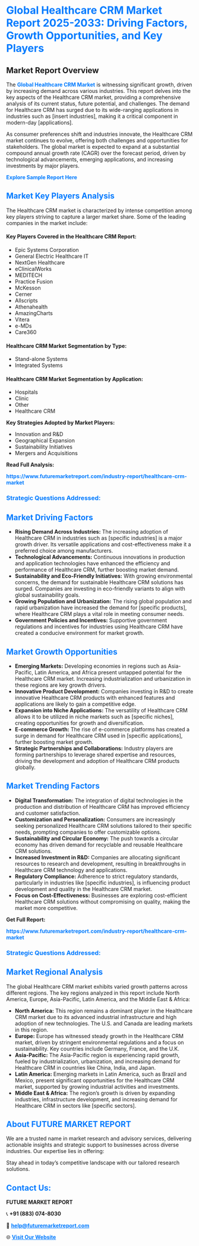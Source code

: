 <h1 style="color: #007BFF;">Global Healthcare CRM Market Report 2025-2033: Driving Factors, Growth Opportunities, and Key Players</h1>

<section id="overview">
<h2>Market Report Overview</h2>
<p>The <a href="https://www.futuremarketreport.com/industry-report/healthcare-crm-market" style="color: #007BFF; text-decoration: none;"><strong>Global Healthcare CRM Market</strong></a> is witnessing significant growth, driven by increasing demand across various industries. This report delves into the key aspects of the Healthcare CRM market, providing a comprehensive analysis of its current status, future potential, and challenges. The demand for Healthcare CRM has surged due to its wide-ranging applications in industries such as [insert industries], making it a critical component in modern-day [applications].</p>
<p>As consumer preferences shift and industries innovate, the Healthcare CRM market continues to evolve, offering both challenges and opportunities for stakeholders. The global market is expected to expand at a substantial compound annual growth rate (CAGR) over the forecast period, driven by technological advancements, emerging applications, and increasing investments by major players.</p>
</section>

<section id="overview">
<p><a href="https://www.futuremarketreport.com/request-sample/reportId=122685" style="color: #007BFF; text-decoration: none;"><strong>Explore Sample Report Here</strong></a></p>
</section>

<section id="key-players">
<h2 style="color: #007BFF;">Market Key Players Analysis</h2>
<p>The Healthcare CRM market is characterized by intense competition among key players striving to capture a larger market share. Some of the leading companies in the market include:</p>
<h4>Key Players Covered in the Healthcare CRM Report:</h4>
<ul><li>Epic Systems Corporation</li><li>General Electric Healthcare IT</li><li>NextGen Healthcare</li><li>eClinicalWorks</li><li>MEDITECH</li><li>Practice Fusion</li><li>McKesson</li><li>Cerner</li><li>Allscripts</li><li>Athenahealth</li><li>AmazingCharts</li><li>Vitera</li><li>e-MDs</li><li>Care360</li></ul>
<h4>Healthcare CRM Market Segmentation by Type:</h4>
<ul><li>Stand-alone Systems</li><li>Integrated Systems</li></ul>

<h4>Healthcare CRM Market Segmentation by Application:</h4>
<ul><li>Hospitals</li><li>Clinic</li><li>Other</li><li>Healthcare CRM</li></ul>
<p><strong>Key Strategies Adopted by Market Players:</strong></p>
<ul>
<li>Innovation and R&D</li>
<li>Geographical Expansion</li>
<li>Sustainability Initiatives</li>
<li>Mergers and Acquisitions</li>
</ul>
</section>

<section>
<p><strong>Read Full Analysis: </strong></p><a href="https://www.futuremarketreport.com/industry-report/healthcare-crm-market" style="color: #007BFF; text-decoration: none;"><strong>https://www.futuremarketreport.com/industry-report/healthcare-crm-market</strong></a>
<h3 style="color: #007BFF;">Strategic Questions Addressed:</h3>
</section>

<section id="driving-factors">
<h2 style="color: #007BFF;">Market Driving Factors</h2>
<ul>
<li><strong>Rising Demand Across Industries:</strong> The increasing adoption of Healthcare CRM in industries such as [specific industries] is a major growth driver. Its versatile applications and cost-effectiveness make it a preferred choice among manufacturers.</li>
<li><strong>Technological Advancements:</strong> Continuous innovations in production and application technologies have enhanced the efficiency and performance of Healthcare CRM, further boosting market demand.</li>
<li><strong>Sustainability and Eco-Friendly Initiatives:</strong> With growing environmental concerns, the demand for sustainable Healthcare CRM solutions has surged. Companies are investing in eco-friendly variants to align with global sustainability goals.</li>
<li><strong>Growing Population and Urbanization:</strong> The rising global population and rapid urbanization have increased the demand for [specific products], where Healthcare CRM plays a vital role in meeting consumer needs.</li>
<li><strong>Government Policies and Incentives:</strong> Supportive government regulations and incentives for industries using Healthcare CRM have created a conducive environment for market growth.</li>
</ul>
</section>

<section id="growth-opportunities">
<h2 style="color: #007BFF;">Market Growth Opportunities</h2>
<ul>
<li><strong>Emerging Markets:</strong> Developing economies in regions such as Asia-Pacific, Latin America, and Africa present untapped potential for the Healthcare CRM market. Increasing industrialization and urbanization in these regions are key growth drivers.</li>
<li><strong>Innovative Product Development:</strong> Companies investing in R&D to create innovative Healthcare CRM products with enhanced features and applications are likely to gain a competitive edge.</li>
<li><strong>Expansion into Niche Applications:</strong> The versatility of Healthcare CRM allows it to be utilized in niche markets such as [specific niches], creating opportunities for growth and diversification.</li>
<li><strong>E-commerce Growth:</strong> The rise of e-commerce platforms has created a surge in demand for Healthcare CRM used in [specific applications], further boosting market growth.</li>
<li><strong>Strategic Partnerships and Collaborations:</strong> Industry players are forming partnerships to leverage shared expertise and resources, driving the development and adoption of Healthcare CRM products globally.</li>
</ul>
</section>

<section id="trending-factors">
<h2 style="color: #007BFF;">Market Trending Factors</h2>
<ul>
<li><strong>Digital Transformation:</strong> The integration of digital technologies in the production and distribution of Healthcare CRM has improved efficiency and customer satisfaction.</li>
<li><strong>Customization and Personalization:</strong> Consumers are increasingly seeking personalized Healthcare CRM solutions tailored to their specific needs, prompting companies to offer customizable options.</li>
<li><strong>Sustainability and Circular Economy:</strong> The push towards a circular economy has driven demand for recyclable and reusable Healthcare CRM solutions.</li>
<li><strong>Increased Investment in R&D:</strong> Companies are allocating significant resources to research and development, resulting in breakthroughs in Healthcare CRM technology and applications.</li>
<li><strong>Regulatory Compliance:</strong> Adherence to strict regulatory standards, particularly in industries like [specific industries], is influencing product development and quality in the Healthcare CRM market.</li>
<li><strong>Focus on Cost-Effectiveness:</strong> Businesses are exploring cost-efficient Healthcare CRM solutions without compromising on quality, making the market more competitive.</li>
</ul>
</section>

<section>
<p><strong>Get Full Report: </strong></p><a href="https://www.futuremarketreport.com/industry-report/healthcare-crm-market" style="color: #007BFF; text-decoration: none;"><strong>https://www.futuremarketreport.com/industry-report/healthcare-crm-market</strong></a>
<h3 style="color: #007BFF;">Strategic Questions Addressed:</h3>
</section>


<section id="regional-analysis">
<h2 style="color: #007BFF;">Market Regional Analysis</h2>
<p>The global Healthcare CRM market exhibits varied growth patterns across different regions. The key regions analyzed in this report include North America, Europe, Asia-Pacific, Latin America, and the Middle East & Africa:</p>
<ul>
<li><strong>North America:</strong> This region remains a dominant player in the Healthcare CRM market due to its advanced industrial infrastructure and high adoption of new technologies. The U.S. and Canada are leading markets in this region.</li>
<li><strong>Europe:</strong> Europe has witnessed steady growth in the Healthcare CRM market, driven by stringent environmental regulations and a focus on sustainability. Key countries include Germany, France, and the U.K.</li>
<li><strong>Asia-Pacific:</strong> The Asia-Pacific region is experiencing rapid growth, fueled by industrialization, urbanization, and increasing demand for Healthcare CRM in countries like China, India, and Japan.</li>
<li><strong>Latin America:</strong> Emerging markets in Latin America, such as Brazil and Mexico, present significant opportunities for the Healthcare CRM market, supported by growing industrial activities and investments.</li>
<li><strong>Middle East & Africa:</strong> The region’s growth is driven by expanding industries, infrastructure development, and increasing demand for Healthcare CRM in sectors like [specific sectors].</li>
</ul>
</section>

<footer>
<h2 style="color: #007BFF;">About FUTURE MARKET REPORT</h2>
<p>We are a trusted name in market research and advisory services, delivering actionable insights and strategic support to businesses across diverse industries. Our expertise lies in offering:</p>

<p>Stay ahead in today’s competitive landscape with our tailored research solutions.</p>

<h2 style="color: #007BFF;">Contact Us:</h2>
<p><strong>FUTURE MARKET REPORT</strong></p>
<p>📞 <strong>+91 (883) 074-8030</strong></p>
<p>📧 <strong><a href="mailto:help@futuremarketreport.com" style="color: #007BFF;">help@futuremarketreport.com</a></strong></p>
<p>🌐 <strong><a href="https://www.futuremarketreport.com/" style="color: #007BFF;">Visit Our Website</a></strong></p>
</footer>